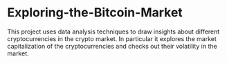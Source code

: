 # Exploring-the-Bitcoin-Market
This project uses data analysis techniques to draw insights about different cryptocurrencies in the crypto market. In particular it explores the market capitalization of the cryptocurrencies and checks out their volatility in the market.
